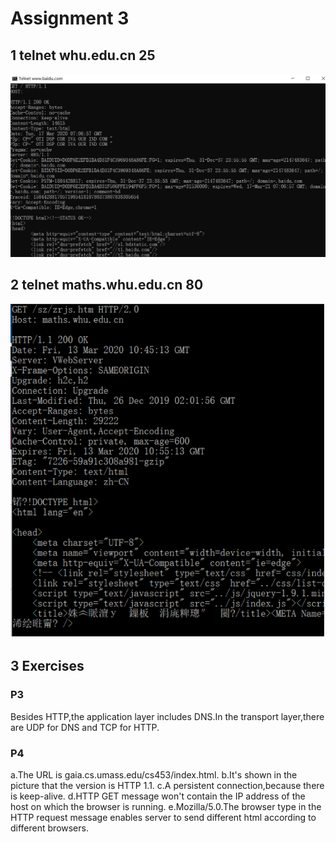 # Assignment 3

## 1 telnet whu.edu.cn 25
![image](https://github.com/new-rich/network-distribution-homework/blob/master/TELNET1.PNG)  

## 2 telnet maths.whu.edu.cn 80
![image](https://github.com/new-rich/network-distribution-homework/blob/master/TELNET3.PNG) 

## 3 Exercises
### P3
Besides HTTP,the application layer includes DNS.In the transport layer,there are UDP for DNS and TCP for HTTP.

### P4
a.The URL is gaia.cs.umass.edu/cs453/index.html.
b.It's shown in the picture that the version is HTTP 1.1.
c.A persistent connection,because there is keep-alive.
d.HTTP GET message won't contain the IP address of the host on which the browser is running. 
e.Mozilla/5.0.The browser type in the HTTP request message enables server to send different html according to different browsers.
